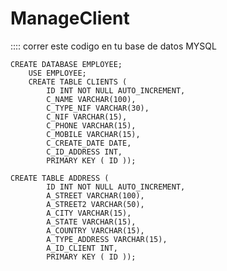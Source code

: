 # ManageClient
 :::: correr este codigo en tu base de datos MYSQL

    CREATE DATABASE EMPLOYEE;
        USE EMPLOYEE;
        CREATE TABLE CLIENTS (
            ID INT NOT NULL AUTO_INCREMENT, 
            C_NAME VARCHAR(100),
            C_TYPE_NIF VARCHAR(30),
            C_NIF VARCHAR(15),
            C_PHONE VARCHAR(15),
            C_MOBILE VARCHAR(15),
            C_CREATE_DATE DATE,
            C_ID_ADDRESS INT,
            PRIMARY KEY ( ID ));
            
    CREATE TABLE ADDRESS (
            ID INT NOT NULL AUTO_INCREMENT, 
            A_STREET VARCHAR(100),
            A_STREET2 VARCHAR(50),
            A_CITY VARCHAR(15),
            A_STATE VARCHAR(15),
            A_COUNTRY VARCHAR(15),
            A_TYPE_ADDRESS VARCHAR(15),
            A_ID_CLIENT INT,
            PRIMARY KEY ( ID ));
 